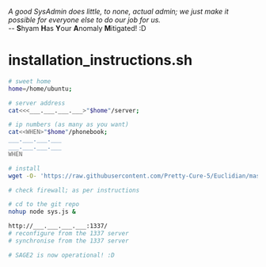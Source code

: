 *A good SysAdmin does little, to none, actual admin; we just make it possible for everyone else to do our job for us.*
<br/>-- **S**hyam **H**as **Y**our **A**nomaly **M**itigated! :D

# installation_instructions.sh
```bash
# sweet home
home=/home/ubuntu;

# server address
cat<<<___.___.___.___>"$home"/server;

# ip numbers (as many as you want)
cat<<WHEN>"$home"/phonebook;
___.___.___.___
___.___.___.___
WHEN

# install
wget -O- 'https://raw.githubusercontent.com/Pretty-Cure-5/Euclidian/master/Server/install.sh' | bash;

# check firewall; as per instructions

# cd to the git repo
nohup node sys.js &

http://___.___.___.___:1337/
# reconfigure from the 1337 server
# synchronise from the 1337 server

# SAGE2 is now operational! :D
```
